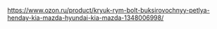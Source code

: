 https://www.ozon.ru/product/kryuk-rym-bolt-buksirovochnyy-petlya-henday-kia-mazda-hyundai-kia-mazda-1348006998/
